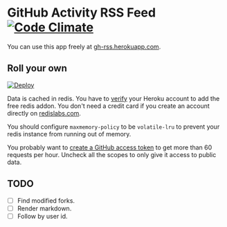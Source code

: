# GitHub Activity RSS Feed [![Code Climate](https://codeclimate.com/github/stefansundin/github-activity/badges/gpa.svg)](https://codeclimate.com/github/stefansundin/github-activity)

You can use this app freely at [gh-rss.herokuapp.com](https://gh-rss.herokuapp.com/).


## Roll your own

[![Deploy](https://www.herokucdn.com/deploy/button.png)](https://heroku.com/deploy?template=https://github.com/stefansundin/github-activity)

Data is cached in redis. You have to [verify](https://heroku.com/verify) your Heroku account to add the free redis addon. You don't need a credit card if you create an account directly on [redislabs.com](https://redislabs.com).

You should configure `maxmemory-policy` to be `volatile-lru` to prevent your redis instance from running out of memory.

You probably want to [create a GitHub access token](https://github.com/settings/tokens) to get more than 60 requests per hour. Uncheck all the scopes to only give it access to public data.


## TODO

- [ ] Find modified forks.
- [ ] Render markdown.
- [ ] Follow by user id.
